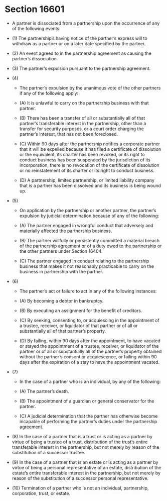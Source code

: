 # Section 16601

- A partner is dissociated from a partnership upon the occurrence of any of the following events:

- (1) The partnership’s having notice of the partner’s express will to withdraw as a partner or on a later date specified by the partner.

- (2) An event agreed to in the partnership agreement as causing the partner’s dissociation.

- (3) The partner’s expulsion pursuant to the partnership agreement.

- (4) 

  - The partner’s expulsion by the unanimous vote of the other partners if any of the following apply:

  - (A) It is unlawful to carry on the partnership business with that partner.

  - (B) There has been a transfer of all or substantially all of that partner’s transferable interest in the partnership, other than a transfer for security purposes, or a court order charging the partner’s interest, that has not been foreclosed.

  - (C) Within 90 days after the partnership notifies a corporate partner that it will be expelled because it has filed a certificate of dissolution or the equivalent, its charter has been revoked, or its right to conduct business has been suspended by the jurisdiction of its incorporation, there is no revocation of the certificate of dissolution or no reinstatement of its charter or its right to conduct business.

  - (D) A partnership, limited partnership, or limited liability company that is a partner has been dissolved and its business is being wound up.

- (5) 

  - On application by the partnership or another partner, the partner’s expulsion by judicial determination because of any of the following:

  - (A) The partner engaged in wrongful conduct that adversely and materially affected the partnership business.

  - (B) The partner willfully or persistently committed a material breach of the partnership agreement or of a duty owed to the partnership or the other partners under Section 16404.

  - (C) The partner engaged in conduct relating to the partnership business that makes it not reasonably practicable to carry on the business in partnership with the partner.

- (6) 

  - The partner’s act or failure to act in any of the following instances:

  - (A) By becoming a debtor in bankruptcy.

  - (B) By executing an assignment for the benefit of creditors.

  - (C) By seeking, consenting to, or acquiescing in the appointment of a trustee, receiver, or liquidator of that partner or of all or substantially all of that partner’s property.

  - (D) By failing, within 90 days after the appointment, to have vacated or stayed the appointment of a trustee, receiver, or liquidator of the partner or of all or substantially all of the partner’s property obtained without the partner’s consent or acquiescence, or failing within 90 days after the expiration of a stay to have the appointment vacated.

- (7) 

  - In the case of a partner who is an individual, by any of the following:

  - (A) The partner’s death.

  - (B) The appointment of a guardian or general conservator for the partner.

  - (C) A judicial determination that the partner has otherwise become incapable of performing the partner’s duties under the partnership agreement.

- (8) In the case of a partner that is a trust or is acting as a partner by virtue of being a trustee of a trust, distribution of the trust’s entire transferable interest in the partnership, but not merely by reason of the substitution of a successor trustee.

- (9) In the case of a partner that is an estate or is acting as a partner by virtue of being a personal representative of an estate, distribution of the estate’s entire transferable interest in the partnership, but not merely by reason of the substitution of a successor personal representative.

- (10) Termination of a partner who is not an individual, partnership, corporation, trust, or estate.